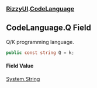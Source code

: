### [RizzyUI](RizzyUI 'RizzyUI').[CodeLanguage](RizzyUI.CodeLanguage 'RizzyUI.CodeLanguage')

## CodeLanguage.Q Field

Q/K programming language.

```csharp
public const string Q = k;
```

#### Field Value
[System.String](https://docs.microsoft.com/en-us/dotnet/api/System.String 'System.String')